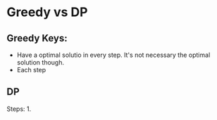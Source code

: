 # Greedy vs DP

## Greedy Keys:

- Have a optimal solutio in every step. It's not necessary the optimal solution though.
- Each step

## DP

Steps:
1\.
